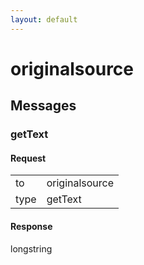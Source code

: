 ```yaml
---
layout: default
---
```


# originalsource #

## Messages ##

### getText ###

#### Request ####

<table>

<tr>
<td>to</td>
<td>originalsource</td>
</tr>

<tr>
<td>type</td>
<td>getText</td>
</tr>

</table>

#### Response ####
longstring
